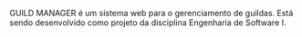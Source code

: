 GUILD MANAGER é um sistema web para o gerenciamento de guildas.
Está sendo desenvolvido como projeto da disciplina Engenharia de Software I.
